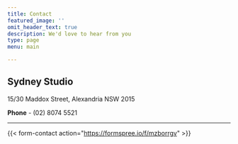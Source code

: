 ```yaml
---
title: Contact
featured_image: ''
omit_header_text: true
description: We'd love to hear from you
type: page
menu: main

---
```


## Sydney Studio

15/30 Maddox Street, Alexandria NSW 2015

**Phone** - (02) 8074 5521

***

{{< form-contact action="https://formspree.io/f/mzborrgv"  >}}

